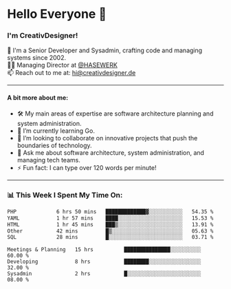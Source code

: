 # Hello Everyone 👋

### I'm CreativDesigner!

🔭 I'm a Senior Developer and Sysadmin, crafting code and managing systems since 2002.  
👨‍💼 Managing Director at [@HASEWERK](https://github.com/HASEWERK)  
📫 Reach out to me at: [hi@creativdesigner.de](mailto:hi@creativdesigner.de)  

---

#### A bit more about me:

- 🛠 My main areas of expertise are software architecture planning and system administration.
- 🌱 I’m currently learning Go.
- 👯 I’m looking to collaborate on innovative projects that push the boundaries of technology.
- 💬 Ask me about software architecture, system administration, and managing tech teams.
- ⚡ Fun fact: I can type over 120 words per minute!  

---

### 📊 **This Week I Spent My Time On:**

<!--START_SECTION:waka-->

```txt
PHP             6 hrs 50 mins   █████████████▓░░░░░░░░░░░   54.35 %
YAML            1 hr 57 mins    ████░░░░░░░░░░░░░░░░░░░░░   15.53 %
HTML            1 hr 45 mins    ███▒░░░░░░░░░░░░░░░░░░░░░   13.91 %
Other           42 mins         █▒░░░░░░░░░░░░░░░░░░░░░░░   05.63 %
SQL             28 mins         █░░░░░░░░░░░░░░░░░░░░░░░░   03.71 %
```

<!--END_SECTION:waka-->

```text
Meetings & Planning   15 hrs          ███████████████░░░░░░░░░░   60.00 % 
Developing            8 hrs           ████████░░░░░░░░░░░░░░░░░   32.00 % 
Sysadmin              2 hrs           █░░░░░░░░░░░░░░░░░░░░░░░░   08.00 %

